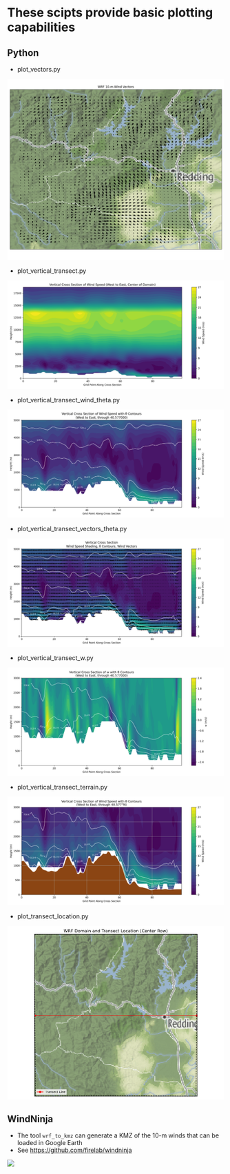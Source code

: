 These scipts provide basic plotting capabilities
===
## Python
- plot_vectors.py

<img src="images/vectors.png" />

- plot_vertical_transect.py

<img src="images/wind_vertical_transect.png" />

- plot_vertical_transect_wind_theta.py

<img src="images/vertical_crosssection_windspeed_theta.png" />

- plot_vertical_transect_vectors_theta.py

<img src="images/wind_transect_wind_vectors_theta.png" />

- plot_vertical_transect_w.py

<img src="images/w_vertical_transect_with_theta.png" />

- plot_vertical_transect_terrain.py

<img src="images/wind_vertical_transect_with_theta_and_terrain.png" />


- plot_transect_location.py

<img src="images/transect_location.png" />

## WindNinja 
- The tool `wrf_to_kmz` can generate a KMZ of the 10-m winds that can be loaded in Google Earth
- See https://github.com/firelab/windninja

<img src="images/wrf2kmz.png" />
